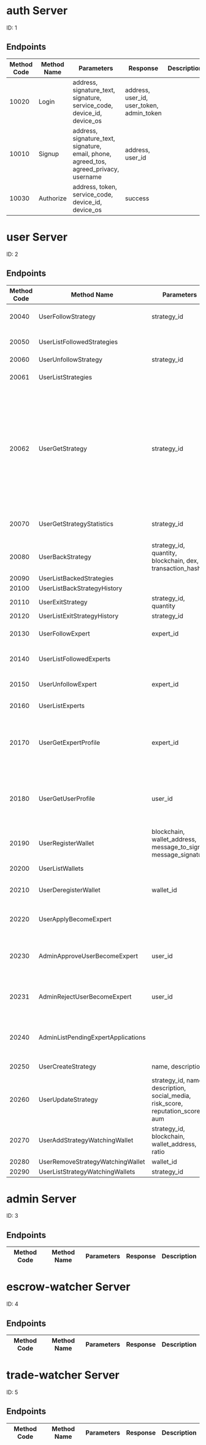 
# auth Server
ID: 1
## Endpoints
|Method Code|Method Name|Parameters|Response|Description|
|-----------|-----------|----------|--------|-----------|
|10020|Login|address, signature_text, signature, service_code, device_id, device_os|address, user_id, user_token, admin_token||
|10010|Signup|address, signature_text, signature, email, phone, agreed_tos, agreed_privacy, username|address, user_id||
|10030|Authorize|address, token, service_code, device_id, device_os|success||

# user Server
ID: 2
## Endpoints
|Method Code|Method Name|Parameters|Response|Description|
|-----------|-----------|----------|--------|-----------|
|20040|UserFollowStrategy|strategy_id|success|User follows a strategy|
|20050|UserListFollowedStrategies||strategies|User lists followed strategies|
|20060|UserUnfollowStrategy|strategy_id|success||
|20061|UserListStrategies||strategies|User lists followed strategies|
|20062|UserGetStrategy|strategy_id|strategy_id, strategy_name, strategy_description, creator_user_id, social_media, historical_return, inception_time, total_amount, token_allocation, reputation, risk_score, aum, net_value, followers, backers, watching_wallets, aum_history|User gets a strategy|
|20070|UserGetStrategyStatistics|strategy_id|strategy_id, net_value, follow_history, back_history|User gets a strategy statistics|
|20080|UserBackStrategy|strategy_id, quantity, blockchain, dex, transaction_hash|success||
|20090|UserListBackedStrategies||strategies||
|20100|UserListBackStrategyHistory||back_history||
|20110|UserExitStrategy|strategy_id, quantity|success, transaction_hash||
|20120|UserListExitStrategyHistory|strategy_id|exit_history||
|20130|UserFollowExpert|expert_id|success|User follows an expert|
|20140|UserListFollowedExperts||experts|User lists followed experts|
|20150|UserUnfollowExpert|expert_id|success|User unfollows an expert|
|20160|UserListExperts||experts|User lists experts|
|20170|UserGetExpertProfile|expert_id|expert_id, name, follower_count, description, social_media, risk_score, reputation_score, aum, strategies|User gets an expert profile|
|20180|UserGetUserProfile|user_id|user_id, name, follower_count, description, social_media, followed_experts, followed_strategies, backed_strategies|User gets an user profile|
|20190|UserRegisterWallet|blockchain, wallet_address, message_to_sign, message_signature|success, wallet_id|User registers a wallet|
|20200|UserListWallets||wallets|User lists wallets|
|20210|UserDeregisterWallet|wallet_id|success|User deregisters a wallet|
|20220|UserApplyBecomeExpert||success|User applies to become an expert|
|20230|AdminApproveUserBecomeExpert|user_id|success|Admin approves a user to become an expert|
|20231|AdminRejectUserBecomeExpert|user_id|success|Admin approves a user to become an expert|
|20240|AdminListPendingExpertApplications||users|Admin approves a user to become an expert|
|20250|UserCreateStrategy|name, description|success, strategy_id|User makes a strategy|
|20260|UserUpdateStrategy|strategy_id, name, description, social_media, risk_score, reputation_score, aum|success|User updates a strategy|
|20270|UserAddStrategyWatchingWallet|strategy_id, blockchain, wallet_address, ratio|success, wallet_id||
|20280|UserRemoveStrategyWatchingWallet|wallet_id|success||
|20290|UserListStrategyWatchingWallets|strategy_id|wallets||

# admin Server
ID: 3
## Endpoints
|Method Code|Method Name|Parameters|Response|Description|
|-----------|-----------|----------|--------|-----------|

# escrow-watcher Server
ID: 4
## Endpoints
|Method Code|Method Name|Parameters|Response|Description|
|-----------|-----------|----------|--------|-----------|

# trade-watcher Server
ID: 5
## Endpoints
|Method Code|Method Name|Parameters|Response|Description|
|-----------|-----------|----------|--------|-----------|
